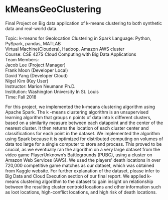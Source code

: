 # kMeansGeoClustering
Final Project on Big data application of k-means clustering to both synthetic data and real-world data.

Topic: k-means for Geolocation Clustering in Spark
Language: Python, PySpark, pandas, MATLAB\
Virtual Machine(Cloudera), Hadoop, Amazon AWS cluster\
Course: CSE 427S Cloud Computing with Big Data Applications\
Team Members:\
Jacob Lee (Project Manager)\
Frank Moon (Developer Local)\
David Yang (Developer Cloud)\
Nigel Kim (Key User)\
Instructor: Marion Neumann Ph.D.\
Institution: Washington University In St. Louis\
Time: Fall 2018


For this project, we implemented the  k-means clustering algorithm using Apache Spark. The  k -means clustering algorithm is an unsupervised learning algorithm that groups  n  points of data into  k  different clusters, based on a similarity measure between each datapoint and the center of the nearest cluster. It then returns the location of each cluster center and classifications for each point in the dataset. We implemented the algorithm using Spark because it is optimized for distributed computing on volumes of data too large for a single computer to store and process. This proved to be crucial, as we eventually ran the algorithm on a very large dataset from the video game PlayerUnknown’s Battlegrounds (PUBG), using a cluster on Amazon Web Services (AWS). We used the players' death locations in over 720,000 competitive game matches as our dataset, which was obtained from Kaggle website. For further explanation of the dataset, please infer to Big Data and Cloud Execution section of our final report. We applied k-means clustering algorithm to the dataset to gain insight on relationship between the resulting cluster centroid locations and other information such as loot locations, high-conflict locations, and high risk of death locations.
